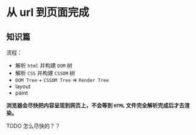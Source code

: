 # 从 url 到页面完成

## 知识篇

流程：

- 解析 `html` 并构建 `DOM` 树
- 解析 `CSS` 并构建 `CSSOM` 树
- `DOM Tree` + `CSSOM Tree` => `Render Tree`
- layout
- paint

**浏览器会尽快把内容呈现到网页上，不会等到 `HTML` 文件完全解析完成后才去渲染。**

TODO 怎么尽快的？？

